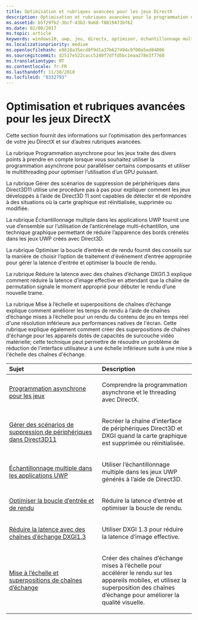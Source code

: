 ```yaml
---
title: Optimisation et rubriques avancées pour les jeux DirectX
description: Optimisation et rubriques avancées pour la programmation de jeux DirectX.
ms.assetid: b5f29fb2-3bcf-43b2-9a68-f8819473bf62
ms.date: 02/08/2017
ms.topic: article
keywords: windows10, uwp, jeu, directx, optimiser, échantillonnage multiple, chaînes d’échange
ms.localizationpriority: medium
ms.openlocfilehash: e9618a35ecd8f9d1a37b627494c0f00a5ed84806
ms.sourcegitcommit: d2517e522cacc5240f7dffd5bc1eaa278e3f7768
ms.translationtype: MT
ms.contentlocale: fr-FR
ms.lasthandoff: 11/30/2018
ms.locfileid: "8332793"
---
```

# <a name="optimization-and-advanced-topics-for-directx-games"></a>Optimisation et rubriques avancées pour les jeux DirectX

Cette section fournit des informations sur l’optimisation des performances de votre jeu DirectX et sur d’autres rubriques avancées.

La rubrique Programmation asynchrone pour les jeux traite des divers points à prendre en compte lorsque vous souhaitez utiliser la programmation asynchrone pour paralléliser certains composants et utiliser le multithreading pour optimiser l’utilisation d’un GPU puissant.

La rubrique Gérer des scénarios de suppression de périphériques dans Direct3D11 utilise une procédure pas à pas pour expliquer comment les jeux développés à l’aide de Direct3D 11 sont capables de détecter et de répondre à des situations où la carte graphique est réinitialisée, supprimée ou modifiée.

La rubrique Échantillonnage multiple dans les applications UWP fournit une vue d’ensemble sur l’utilisation de l’anticrénelage multi-échantillon, une technique graphique permettant de réduire l’apparence des bords crénelés dans les jeux UWP créés avec Direct3D.

La rubrique Optimiser la boucle d’entrée et de rendu fournit des conseils sur la manière de choisir l’option de traitement d'événement d’entrée appropriée pour gérer la latence d'entrée et optimiser la boucle de rendu.

La rubrique Réduire la latence avec des chaînes d’échange DXGI1.3 explique comment réduire la latence d’image effective en attendant que la chaîne de permutation signale le moment approprié pour débuter le rendu d’une nouvelle trame.

La rubrique Mise à l’échelle et superpositions de chaînes d’échange explique comment améliorer les temps de rendu à l’aide de chaînes d’échange mises à l’échelle pour un rendu du contenu de jeu en temps réel d'une résolution inférieure aux performances natives de l'écran. Cette rubrique explique également comment créer des superpositions de chaînes d'échange pour les appareils dotés de capacités de surcouche vidéo matérielle; cette technique peut permettre de résoudre un problème de réduction de l'interface utilisateur à une échelle inférieure suite à une mise à l'échelle des chaînes d'échange.

<table>
<colgroup>
<col width="50%" />
<col width="50%" />
</colgroup>
<thead>
<tr class="header">
<th align="left">Sujet</th>
<th align="left">Description</th>
</tr>
</thead>
<tbody>
<tr class="odd">
<td align="left"><p><a href="asynchronous-programming-directx-and-cpp.md">Programmation asynchrone pour les jeux</a></p></td>
<td align="left"><p>Comprendre la programmation asynchrone et le threading avec DirectX.</p></td>
</tr>
<tr class="even">
<td align="left"><p><a href="handling-device-lost-scenarios.md">Gérer des scénarios de suppression de périphériques dans Direct3D11</a></p></td>
<td align="left"><p>Recréer la chaîne d’interface de périphériques Direct3D et DXGI quand la carte graphique est supprimée ou réinitialisée.</p></td>
</tr>
<tr class="odd">
<td align="left"><p><a href="multisampling--multi-sample-anti-aliasing--in-windows-store-apps.md">Échantillonnage multiple dans les applications UWP</a></p></td>
<td align="left"><p>Utiliser l’échantillonnage multiple dans les jeux UWP générés à l’aide de Direct3D.</p></td>
</tr>
<tr class="even">
<td align="left"><p><a href="optimize-performance-for-windows-store-direct3d-11-apps-with-coredispatcher.md">Optimiser la boucle d’entrée et de rendu</a></p></td>
<td align="left"><p>Réduire la latence d’entrée et optimiser la boucle de rendu.</p></td>
</tr>
<tr class="odd">
<td align="left"><p><a href="reduce-latency-with-dxgi-1-3-swap-chains.md">Réduire la latence avec des chaînes d’échange DXGI1.3</a></p></td>
<td align="left"><p>Utiliser DXGI 1.3 pour réduire la latence d’image effective.</p></td>
</tr>
<tr class="even">
<td align="left"><p><a href="multisampling--scaling--and-overlay-swap-chains.md">Mise à l’échelle et superpositions de chaînes d’échange</a></p></td>
<td align="left"><p>Créer des chaînes d’échange mises à l’échelle pour accélérer le rendu sur les appareils mobiles, et utilisez la superposition des chaînes d’échange pour améliorer la qualité visuelle.</p></td>
</tr>
</tbody>
</table>